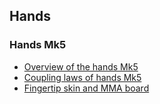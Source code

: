 ## Hands

### Hands Mk5
- [Overview of the hands Mk5](./hands_mk5.md)
- [Coupling laws of hands Mk5](./hands_mk5_coupling.md)
- [Fingertip skin and MMA board](./fingertip_and_mma_mk5.md)
